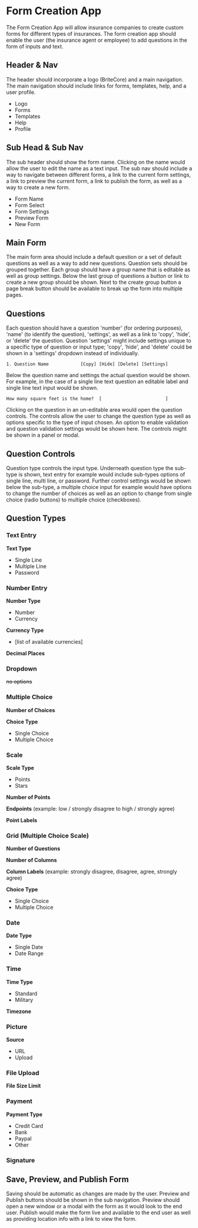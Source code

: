 # Form Creation App

The Form Creation App will allow insurance companies to create custom forms for different types of insurances. The form creation app should enable the user (the insurance agent or employee) to add questions in the form of inputs and text. 

## Header & Nav

The header should incorporate a logo (BriteCore) and a main navigation. The main navigation should include links for forms, templates, help, and a user profile.

- Logo
- Forms
- Templates
- Help
- Profile

## Sub Head & Sub Nav

The sub header should show the form name. Clicking on the name would allow the user to edit the name as a text input. The sub nav should include a way to navigate between different forms, a link to the current form settings, a link to preview the current form, a link to publish the form, as well as a way to create a new form. 

- Form Name
- Form Select
- Form Settings
- Preview Form
- New Form

## Main Form

The main form area should include a default question or a set of default questions as well as a way to add new questions. Question sets should be grouped together. Each group should have a group name that is editable as well as group settings. Below the last group of questions a button or link to create a new group should be shown. Next to the create group button a page break button should be available to break up the form into multiple pages.  

## Questions

Each question should have a question 'number' (for ordering purposes), 'name' (to identify the question), 'settings', as well as a link to 'copy', 'hide', or 'delete' the question. Question 'settings' might include settings unique to a specific type of question or input type; 'copy', 'hide', and 'delete' could be shown in a 'settings' dropdown instead of individually. 

```
1. Question Name 			[Copy] [Hide] [Delete] [Settings]
```

Below the question name and settings the actual question would be shown. For example, in the case of a single line text question an editable label and single line text input would be shown. 

```
How many square feet is the home?  [ 						]
```

Clicking on the question in an un-editable area would open the question controls. The controls allow the user to change the question type as well as options specific to the type of input chosen. An option to enable validation and question validation settings would be shown here. The controls might be shown in a panel or modal. 

## Question Controls

Question type controls the input type. Underneath question type the sub-type is shown, text entry for example would include sub-types options of single line, multi line, or password. Further control settings would be shown below the sub-type, a multiple choice input for example would have options to change the number of choices as well as an option to change from single choice (radio buttons) to multiple choice (checkboxes). 

## Question Types

### Text Entry

**Text Type**
- Single Line
- Multiple Line
- Password

### Number Entry

**Number Type**
- Number
- Currency

**Currency Type**
- [list of available currencies]

**Decimal Places**

### Dropdown

~~no options~~

### Multiple Choice

**Number of Choices**

**Choice Type**
- Single Choice
- Multiple Choice

### Scale

**Scale Type**
- Points
- Stars

**Number of Points**

**Endpoints** (example: low / strongly disagree to high / strongly agree)

**Point Labels** 


### Grid (Multiple Choice Scale)

**Number of Questions**

**Number of Columns**

**Column Labels** (example: strongly disagree, disagree, agree, strongly agree)

**Choice Type**
- Single Choice
- Multiple Choice

### Date

**Date Type**
- Single Date
- Date Range

### Time

**Time Type**
- Standard
- Military

**Timezone**

### Picture

**Source**
- URL
- Upload

### File Upload

**File Size Limit**

### Payment

**Payment Type**
- Credit Card
- Bank
- Paypal
- Other

### Signature

## Save, Preview, and Publish Form

Saving should be automatic as changes are made by the user. Preview and Publish buttons should be shown in the sub navigation. Preview should open a new window or a modal with the form as it would look to the end user. Publish would make the form live and available to the end user as well as providing location info with a link to view the form. 

